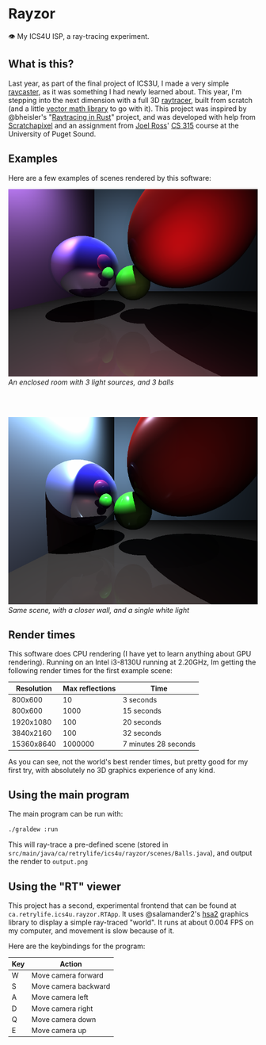 # Rayzor
👁️ My ICS4U ISP, a ray-tracing experiment.


## What is this?

Last year, as part of the final project of ICS3U, I made a very simple [raycaster](https://en.wikipedia.org/wiki/Ray_casting), as it was something I had newly learned about. This year, I'm stepping into the next dimension with a full 3D [raytracer](https://en.wikipedia.org/wiki/Ray_tracing_(graphics)), built from scratch (and a little [vector math library](https://github.com/Ewpratten/libvec) to go with it). This project was inspired by @bheisler's "[Raytracing in Rust](https://bheisler.github.io/post/writing-raytracer-in-rust-part-1/)" project, and was developed with help from [Scratchapixel](https://www.scratchapixel.com/) and an assignment from [Joel Ross](https://faculty.washington.edu/joelross/)' [CS 315](https://faculty.washington.edu/joelross/courses/archive/f13/cs315/hwk/6/) course at the University of Puget Sound.

## Examples

Here are a few examples of scenes rendered by this software:

![Enclosed room](examples/moody-room.png)
<br>
*An enclosed room with 3 light sources, and 3 balls*

<br><br>

![Enclosed room with close wall](examples/left-wall-close.png)
<br>
*Same scene, with a closer wall, and a single white light*

## Render times

This software does CPU rendering (I have yet to learn anything about GPU rendering). Running on an Intel i3-8130U running at 2.20GHz, Im getting the following render times for the first example scene:

| Resolution | Max reflections | Time                 |
| ---------- | --------------- | -------------------- |
| 800x600    | 10              | 3 seconds            |
| 800x600    | 1000            | 15 seconds           |
| 1920x1080  | 100             | 20 seconds           |
| 3840x2160  | 100             | 32 seconds           |
| 15360x8640 | 1000000         | 7 minutes 28 seconds |


As you can see, not the world's best render times, but pretty good for my first try, with absolutely no 3D graphics experience of any kind.

## Using the main program

The main program can be run with:

```sh
./graldew :run
```

This will ray-trace a pre-defined scene (stored in `src/main/java/ca/retrylife/ics4u/rayzor/scenes/Balls.java`), and output the render to `output.png`

## Using the "RT" viewer
This project has a second, experimental frontend that can be found at `ca.retrylife.ics4u.rayzor.RTApp`. It uses @salamander2's [hsa2](https://github.com/salamander2/HSA2) graphics library to display a simple ray-traced "world". It runs at about 0.004 FPS on my computer, and movement is slow because of it.

Here are the keybindings for the program:

| Key | Action               |
| --- | -------------------- |
| W   | Move camera forward  |
| S   | Move camera backward |
| A   | Move camera left     |
| D   | Move camera right    |
| Q   | Move camera down     |
| E   | Move camera up       |